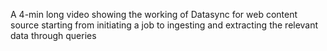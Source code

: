 A 4-min long video showing the working of Datasync for web content source starting from initiating a job to ingesting and extracting the relevant data through queries
